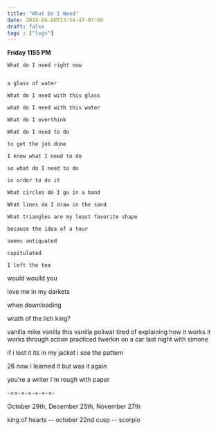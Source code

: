 ```yaml
---
title: "What Do I Need"
date: 2018-06-08T23:54:47-07:00
draft: false
tags : ["logs"]
---
```



**Friday 1155 PM**


```
What do I need right now


a glass of water

What do I need with this glass

what do I need with this water

What do I overthink

What do I need to do

to get the job done

I know what I need to do

so what do I need to do

in order to do it

What circles do I go in a band

What lines do I draw in the sand

What triangles are my least favorite shape

because the idea of a tour

seems antiquated

capitulated

I left the tea

```


would woulld you

love me in my darkets

when downloading

wrath of the lich king?

vanilla mike vanilla this vanilla
poliwat tired of explaining how
it works it works through action
practiced twerkin on a car last night
with simone




if i lost it its in my jacket
i see the pattern

26 now i learned it
but was it again


you're a writer
I'm rough with paper


-==-=-=-=-=-=-


October 29th, December 25th, November 27th




king of hearts -- october 22nd  cusp -- scorpio
